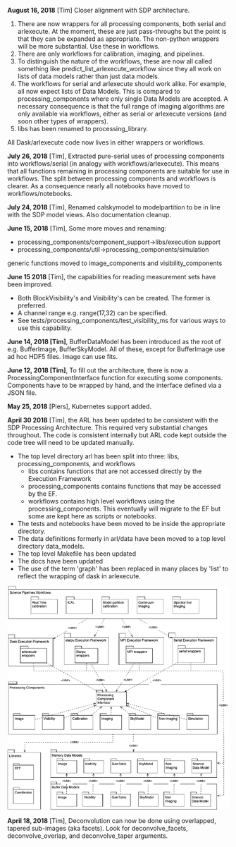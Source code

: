 **August 16, 2018** [Tim] Closer alignment with SDP architecture.
1. There are now wrappers for all processing components, both serial and 
arlexecute. At the moment, these are just pass-throughs but the point is that they can
be expanded as appropriate. The non-python wrappers will be more substantial.
Use these in workflows.
2. There are only workflows for calibration, imaging, and pipelines.
3. To distinguish the nature of the workflows, these are now all called something like
predict_list_arlexecute_workflow since they all work on lists of data models rather 
than just data models.
4. The workflows for serial and arlexecute should work alike. For example, all now 
expect lists of Data Models. This is compared to processing_components
where only single Data Models are accepted. A necessary consequence is
that the full range of imaging algorithms are only available via 
workflows, either as serial or arlexecute versions (and soon other
types of wrappers).
5. libs has been renamed to processing_library.

All Dask/arlexecute code now lives in either wrappers or workflows.

**July 26, 2018** [Tim], Extracted pure-serial uses of processing components 
into workflows/serial (in analogy with workflows/arlexecute). This means that
all functions remaining in processing components are suitable for use in
workflows. The split between processing components and workflows is clearer.
As a consequence nearly all notebooks have moved to workflows/notebooks.

**July 24, 2018** [Tim], Renamed calskymodel to modelpartition to 
be in line with the SDP model views. Also documentation cleanup.

**June 15, 2018** [Tim], Some more moves and renaming:
* processing_components/component_support->libs/execution support
* processing_components/util->processing_components/simulation

generic functions moved to image_components and visibility_components

**June 15 2018** [Tim], the capabilities for reading measurement sets have been improved.
* Both BlockVisibility's and Visibility's can be created. The former is preferred.
* A channel range e.g. range(17,32) can be specified.
* See tests/processing_components/test_visibility_ms for various ways to use this capability.

**June 14, 2018 [Tim]**, BufferDataModel has been introduced as the root of e.g. BufferImage, BufferSkyModel. All of 
these, except for BufferImage use ad hoc HDF5 files. Image can use fits.

**June 12, 2018 [Tim]**, To fill out the architecture, there is now a ProcessingComponentInterface function for executing 
some components. Components have to be wrapped by hand, and the interface defined via a JSON file.

**May 25, 2018** [Piers], Kubernetes support added.

**April 30 2018** [Tim], the ARL has been updated to be consistent with the SDP Processing Architecture. This required 
very substantial changes throughout. The code is consistent internally but ARL code kept outside the code tree will 
need to be updated manually.

* The top level directory arl has been split into three: libs, processing_components, and workflows
    - libs contains functions that are not accessed directly by the Execution Framework
    - processing_components contains functions that may be accessed by the EF. 
    - workflows contains high level workflows using the processing_components. This eventually will migrate to the EF
     but some are kept here as scripts or notebooks.
* The tests and notebooks have been moved to be inside the appropriate directory.
* The data definitions formerly in arl/data have been moved to a top level directory data_models. 
* The top level Makefile has been updated
* The docs have been updated
* The use of the term 'graph' has been replaced in many places by 'list' to reflect the wrapping of dask in 
arlexecute.

![SDP Processing Architecture](./docs/SDP_processing_architecture.png)

**April 18, 2018** [Tim], Deconvolution can now be done using overlapped, tapered sub-images (aka facets).
Look for deconvolve_facets, deconvolve_overlap, and deconvolve_taper arguments.

